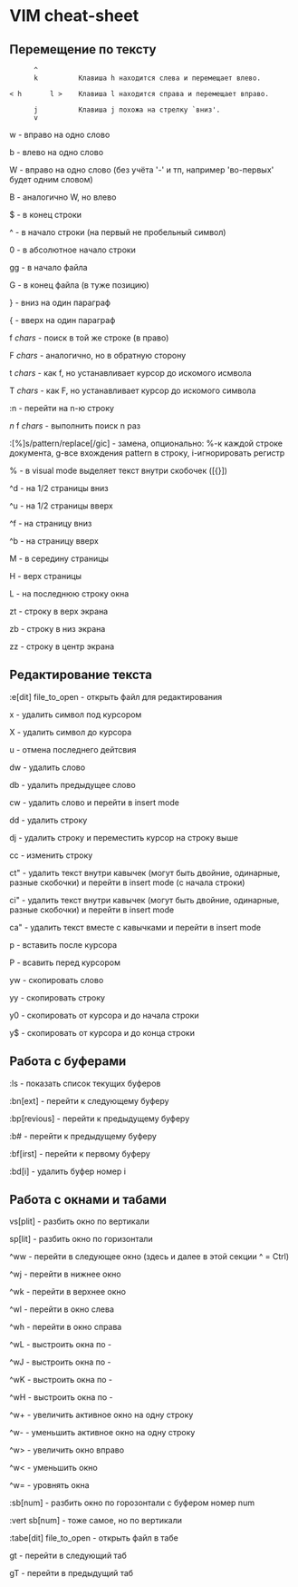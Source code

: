 VIM cheat-sheet
===============

Перемещение по тексту
---------------------

          ^
          k          Клавиша h находится слева и перемещает влево.

    < h       l >    Клавиша l находится справа и перемещает вправо.

          j          Клавиша j похожа на стрелку `вниз'.
          v


w - вправо на одно слово

b - влево на одно слово

W - вправо на одно слово (без учёта '-' и тп, например 'во-первых' будет одним словом)

B - аналогично W, но влево

$ - в конец строки

^ - в начало строки (на первый не пробельный символ)

0 - в абсолютное начало строки

gg - в начало файла

G - в конец файла (в туже позицию)

} - вниз на один параграф

{ - вверх на один параграф

f *chars* - поиск в той же строке (в право)

F *chars* - аналогично, но в обратную сторону

t *chars* - как f, но устанавливает курсор до искомого исмвола

T *chars* - как F, но устанавливает курсор до искомого символа

:n - перейти на n-ю строку

*n* f *chars* - выполнить поиск n раз

:[%]s/pattern/replace[/gic] - замена, опционально: %-к каждой строке документа, g-все вхождения pattern в строку, i-игнорировать регистр

% - в visual mode выделяет текст внутри скобочек ([{}])

^d - на 1/2 страницы вниз

^u - на 1/2 страницы вверх

^f - на страницу вниз

^b - на страницу вверх

M - в середину страницы

H - верх страницы

L - на последнюю строку окна

zt - строку в верх экрана

zb - строку в низ экрана

zz - строку в центр экрана

Редактирование текста
---------------------

:e[dit] file_to_open - открыть файл для редактирования

x - удалить символ под курсором

X - удалить символ до курсора

u - отмена последнего дейтсвия

dw - удалить слово

db - удалить предыдущее слово

cw - удалить слово и перейти в insert mode

dd - удалить строку

dj - удалить строку и переместить курсор на строку выше

сс - изменить строку

ct" - удалить текст внутри кавычек (могут быть двойние, одинарные, разные скобочки) и перейти в insert mode (с начала строки)

ci" - удалить текст внутри кавычек (могут быть двойние, одинарные, разные скобочки) и перейти в insert mode

ca" - удалить текст вместе с кавычками и перейти в insert mode

p - вставить после курсора

P - всавить перед курсором

yw - скопировать слово

yy - скопировать строку

y0 - скопировать от курсора и до начала строки

y$ - скопировать от курсора и до конца строки

Работа с буферами
------------------

:ls - показать список текущих буферов

:bn[ext] - перейти к следующему буферу

:bp[revious] - перейти к предыдущему буферу

:b# - перейти к предыдущему буферу

:bf[irst] - перейти к первому буферу

:bd[i] - удалить буфер номер i

Работа с окнами и табами
------------------------

vs[plit] - разбить окно по вертикали

sp[lit] - разбить окно по горизонтали

^ww - перейти в следующее окно (здесь и далее в этой секции ^ = Ctrl)

^wj - перейти в нижнее окно

^wk - перейти в верхнее окно

^wl - перейти в окно слева

^wh - перейти в окно справа

^wL - выстроить окна по -

^wJ - выстроить окна по -

^wK - выстроить окна по -

^wH - выстроить окна по -

^w+ - увеличить активное окно на одну строку

^w- - уменьшить активное окно на одну строку

^w> - увеличить окно вправо

^w< - уменьшить окно

^w= - уровнять окна

:sb[num] - разбить окно по горозонтали с буфером номер num

:vert sb[num] - тоже самое, но по вертикали

:tabe[dit] file_to_open - открыть файл в табе

gt - перейти в следующий таб

gT - перейти в предыдущий таб

